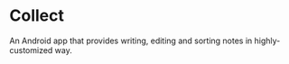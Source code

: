 # Collect
An Android app that provides writing, editing and sorting notes in highly-customized way.
